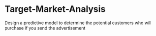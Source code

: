 # Target-Market-Analysis
 Design a predictive model to determine the potential customers who will purchase if you send the advertisement
